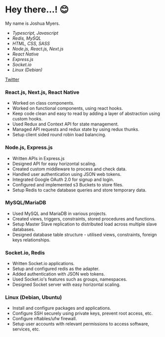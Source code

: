 # Hey there...! :blush:

My name is Joshua Myers.

- _Typescript, Javascript_
- _Redis, MySQL_
- _HTML, CSS, SASS_
- _Node.js, React.js, Next.js_
- _React Native_
- _Express.js_
- _Socket.io_
- _Linux (Debian)_

[Twitter](https://twitter.com/JJMyers_)


### React.js, Next.js, React Native
  
- Worked on class components.
- Worked on functional components, using react hooks.
- Keep code clean and easy to read by adding a layer of abstraction using custom hooks.
- Used Redux and Context API for state management.
- Managed API requests and redux state by using redux thunks.
- Setup client sided round robin load balancing.


### Node.js, Express.js
- Written APIs in Express.js
- Designed API for easy horizontal scaling.
- Created custom middleware to process and check data.
- Handled user authentication using JSON web tokens.
- Integrated Google OAuth 2.0 for signup and login.
- Configured and implemented s3 Buckets to store files.
- Setup Redis to cache database queries and store temporary data.

### MySQL/MariaDB
- Used MySQL and MariaDB in various projects.
- Created views, triggers, constraints, stored procedures and functions.
- Setup Master Slave replication to distributed load across multiple slave databases.
- Designed database table structure - utilised views, constraints, foreign keys relationships.

### Socket.io, Redis
- Written Socket.io applications.
- Setup and configured redis as the adapter.
- Added authentication with JSON web tokens.
- Used Socket.io's features such as groups, namespaces.
- Designed Socket server with easy horizontal scaling.


### Linux (Debian, Ubuntu)
- Install and configure packages and applications.
- Configure SSH securely using private keys, prevent root access, etc.
- Configure nftables/ufw firewall.
- Setup user accounts with relevant permissions to access software, services, etc.

